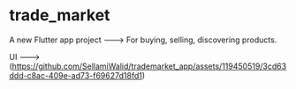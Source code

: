 # trade_market

A new Flutter app project ---> For buying, selling, discovering products.

UI ---> (https://github.com/SellamiWalid/trademarket_app/assets/119450519/3cd63ddd-c8ac-409e-ad73-f69627d18fd1)




